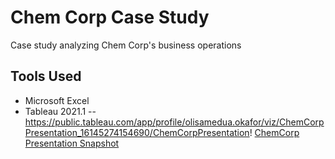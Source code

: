 # Chem Corp Case Study
Case study analyzing Chem Corp's business operations
## Tools Used
* Microsoft Excel
* Tableau 2021.1
--
https://public.tableau.com/app/profile/olisamedua.okafor/viz/ChemCorpPresentation_16145274154690/ChemCorpPresentation! 
[ChemCorp Presentation Snapshot](https://user-images.githubusercontent.com/49908077/126873517-85304e0e-3f99-4efb-9387-816f56fddb8f.jpg)

